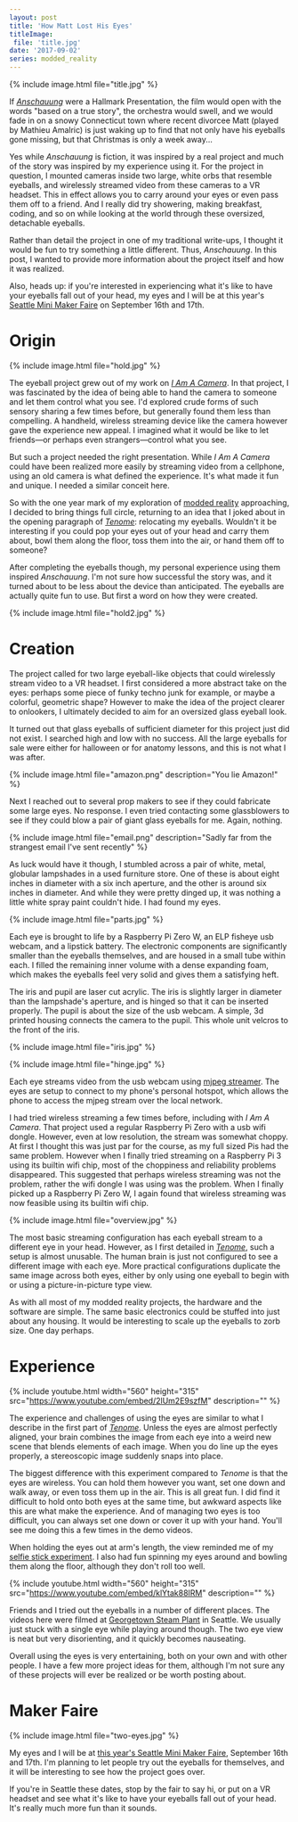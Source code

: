 ```yaml
---
layout: post
title: 'How Matt Lost His Eyes'
titleImage:
 file: 'title.jpg'
date: '2017-09-02'
series: modded_reality
---
```


{% include image.html file="title.jpg" %}

If [*Anschauung*][anschauung] were a Hallmark Presentation, the film would open with the words "based on a true story", the orchestra would swell, and we would fade in on a snowy Connecticut town where recent divorcee Matt (played by Mathieu Amalric) is just waking up to find that not only have his eyeballs gone missing, but that Christmas is only a week away...

Yes while *Anschauung* is fiction, it was inspired by a real project and much of the story was inspired by my experience using it. For the project in question, I mounted cameras inside two large, white orbs that resemble eyeballs, and wirelessly streamed video from these cameras to a VR headset. This in effect allows you to carry around your eyes or even pass them off to a friend. And I really did try showering, making breakfast, coding, and so on while looking at the world through these oversized, detachable eyeballs.
 
Rather than detail the project in one of my traditional write-ups, I thought it would be fun to try something a little different. Thus, *Anschauung*. In this post, I wanted to provide more information about the project itself and how it was realized. 

Also, heads up: if you're interested in experiencing what it's like to have your eyeballs fall out of your head, my eyes and I will be at this year's [Seattle Mini Maker Faire][faire] on September 16th and 17th.

# Origin
{% include image.html file="hold.jpg" %}

The eyeball project grew out of my work on [*I Am A Camera*][camera]. In that project, I was fascinated by the idea of being able to hand the camera to someone and let them control what you see. I'd explored crude forms of such sensory sharing a few times before, but generally found them less than compelling. A handheld, wireless streaming device like the camera however gave the experience new appeal. I imagined what it would be like to let friends—or perhaps even strangers—control what you see.

But such a project needed the right presentation. While *I Am A Camera* could have been realized more easily by streaming video from a cellphone, using an old camera is what defined the experience. It's what made it fun and unique. I needed a similar conceit here.

So with the one year mark of my exploration of [modded reality][mr] approaching, I decided to bring things full circle, returning to an idea that I joked about in the opening paragraph of [*Tenome*][tenome]: relocating my eyeballs. Wouldn't it be interesting if you could pop your eyes out of your head and carry them about, bowl them along the floor, toss them into the air, or hand them off to someone? 

After completing the eyeballs though, my personal experience using them inspired *Anschauung*. I'm not sure how successful the story was, and it turned about to be less about the device than anticipated. The eyeballs are actually quite fun to use. But first a word on how they were created.

{% include image.html file="hold2.jpg" %}

# Creation
The project called for two large eyeball-like objects that could wirelessly stream video to a VR headset. I first considered a more abstract take on the eyes: perhaps some piece of funky techno junk for example, or maybe a colorful, geometric shape? However to make the idea of the project clearer to onlookers, I ultimately decided to aim for an oversized glass eyeball look.

It turned out that glass eyeballs of sufficient diameter for this project just did not exist. I searched high and low with no success. All the large eyeballs for sale were either for halloween or for anatomy lessons, and this is not what I was after. 

{% include image.html file="amazon.png" description="You lie Amazon!" %}

Next I reached out to several prop makers to see if they could fabricate some large eyes. No response. I even tried contacting some glassblowers to see if they could blow a pair of giant glass eyeballs for me. Again, nothing. 

{% include image.html file="email.png" description="Sadly far from the strangest email I've sent recently" %}

As luck would have it though, I stumbled across a pair of white, metal, globular lampshades in a used furniture store. One of these is about eight inches in diameter with a six inch aperture, and the other is around six inches in diameter. And while they were pretty dinged up, it was nothing a little white spray paint couldn't hide. I had found my eyes.

{% include image.html file="parts.jpg" %}

Each eye is brought to life by a Raspberry Pi Zero W, an ELP fisheye usb webcam, and a lipstick battery. The electronic components are significantly smaller than the eyeballs themselves, and are housed in a small tube within each. I filled the remaining inner volume with a dense expanding foam, which makes the eyeballs feel very solid and gives them a satisfying heft.

The iris and pupil are laser cut acrylic. The iris is slightly larger in diameter than the lampshade's aperture, and is hinged so that it can be inserted properly. The pupil is about the size of the usb webcam. A simple, 3d printed housing connects the camera to the pupil. This whole unit velcros to the front of the iris.

{% include image.html file="iris.jpg" %}

{% include image.html file="hinge.jpg" %}

Each eye streams video from the usb webcam using [mjpeg streamer][streamer]. The eyes are setup to connect to my phone's personal hotspot, which allows the phone to access the mjpeg stream over the local network. 

I had tried wireless streaming a few times before, including with *I Am A Camera*. That project used a regular Raspberry Pi Zero with a usb wifi dongle. However, even at low resolution, the stream was somewhat choppy. At first I thought this was just par for the course, as my full sized Pis had the same problem. However when I finally tried streaming on a Raspberry Pi 3 using its builtin wifi chip, most of the choppiness and reliability problems disappeared. This suggested that perhaps wireless streaming was not the problem, rather the wifi dongle I was using was the problem. When I finally picked up a Raspberry Pi Zero W, I again found that wireless streaming was now feasible using its builtin wifi chip.

{% include image.html file="overview.jpg" %}

The most basic streaming configuration has each eyeball stream to a different eye in your head. However, as I first detailed in [*Tenome*][tenome], such a setup is almost unusable. The human brain is just not configured to see a different image with each eye. More practical configurations duplicate the same image across both eyes, either by only using one eyeball to begin with or using a picture-in-picture type view. 

As with all most of my modded reality projects, the hardware and the software are simple. The same basic electronics could be stuffed into just about any housing. It would be interesting to scale up the eyeballs to zorb size. One day perhaps.

# Experience

{% include youtube.html width="560" height="315" src="https://www.youtube.com/embed/2lUm2E9szfM" description="" %}

The experience and challenges of using the eyes are similar to what I describe in the first part of [*Tenome*][tenome]. Unless the eyes are almost perfectly aligned, your brain combines the image from each eye into a weird new scene that blends elements of each image. When you do line up the eyes properly, a stereoscopic image suddenly snaps into place.

The biggest difference with this experiment compared to *Tenome* is that the eyes are wireless. You can hold them however you want, set one down and walk away, or even toss them up in the air. This is all great fun. I did find it difficult to hold onto both eyes at the same time, but awkward aspects like this are what make the experience. And of managing two eyes is too difficult, you can always set one down or cover it up with your hand. You'll see me doing this a few times in the demo videos.

When holding the eyes out at arm's length, the view reminded me of my [selfie stick experiment][selfie]. I also had fun spinning my eyes around and bowling them along the floor, although they don't roll too well.

{% include youtube.html width="560" height="315" src="https://www.youtube.com/embed/klYtak88IRM" description="" %}

Friends and I tried out the eyeballs in a number of different places. The videos here were filmed at [Georgetown Steam Plant][steam] in Seattle. We usually just stuck with a single eye while playing around though. The two eye view is neat but very disorienting, and it quickly becomes nauseating.

Overall using the eyes is very entertaining, both on your own and with other people. I have a few more project ideas for them, although I'm not sure any of these projects will ever be realized or be worth posting about.


# Maker Faire
{% include image.html file="two-eyes.jpg" %}

My eyes and I will be at [this year's Seattle Mini Maker Faire][faire], September 16th and 17th. I'm planning to let people try out the eyeballs for themselves, and it will be interesting to see how the project goes over. 

If you're in Seattle these dates, stop by the fair to say hi, or put on a VR headset and see what it's like to have your eyeballs fall out of your head. It's really much more fun than it sounds.





[anschauung]: /anschauung
[camera]: /i-am-a-camera
[tenome]: /tenome
[selfie]: /selfie-reality
[mr]: /series/modded_reality

[faire]: http://seattle.makerfaire.com
[steam]: http://georgetownsteamplant.org
[streamer]: https://github.com/jacksonliam/mjpg-streamer
